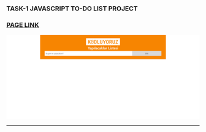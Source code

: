 
### TASK-1 JAVASCRIPT TO-DO LIST PROJECT
### [ PAGE LINK  ](https://neslihan1999ulug.github.io/Javascript-Project--2-To-Do-List-/)

![ Page](./src/project-1.png)

---